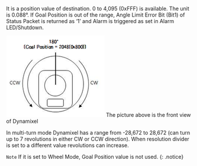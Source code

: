 It is a position value of destination.
0 to 4,095 (0xFFF) is available.  The unit is 0.088&deg;.
If Goal Position is out of the range, Angle Limit Error Bit (Bit1) of Status Packet is returned as ‘1’ and Alarm is triggered as set in Alarm LED/Shutdown.

![](/assets/images/dxl/mx/mx_position.png)
The picture above is the front view of Dynamixel

In multi-turn mode Dynamixel has a range from -28,672 to 28,672 (can turn up to 7 revolutions in either CW or CCW direction).
When resolution divider is set to a different value revolutions can increase.

`Note` If it is set to Wheel Mode, Goal Position value is not used.
{: .notice}
